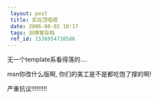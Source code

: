 ```yaml
---
 layout: post
 title: 实在顶唔顺
 date: 2006-08-02 10:17
 tags: 旧博客存档
 ref_id: 1536954738586
---
```

无一个template系看得落的....



msn你改什么版啊, 你们的美工是不是都吃饱了撑的啊!



严重抗议!!!!!!!!!

